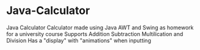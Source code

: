# Java-Calculator
Java Calculator
Calculator made using Java AWT and Swing as homework for a university course
Supports Addition Subtraction Multilication and Division
Has a "display" with "animations" when inputting
